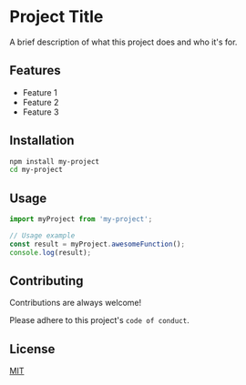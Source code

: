 # Project Title

A brief description of what this project does and who it's for.

## Features

- Feature 1
- Feature 2
- Feature 3

## Installation

```bash
npm install my-project
cd my-project
```

## Usage

```javascript
import myProject from 'my-project';

// Usage example
const result = myProject.awesomeFunction();
console.log(result);
```

## Contributing

Contributions are always welcome!

Please adhere to this project's `code of conduct`.

## License

[MIT](https://choosealicense.com/licenses/mit/)